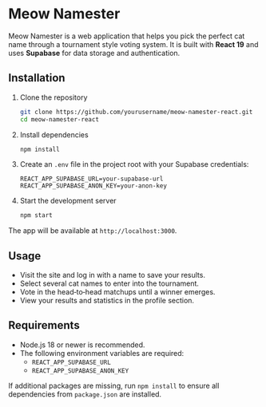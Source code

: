 # Meow Namester

Meow Namester is a web application that helps you pick the perfect cat name through a tournament style voting system. It is built with **React 19** and uses **Supabase** for data storage and authentication.

## Installation

1. Clone the repository

   ```bash
   git clone https://github.com/yourusername/meow-namester-react.git
   cd meow-namester-react
   ```
2. Install dependencies

   ```bash
   npm install
   ```
3. Create an `.env` file in the project root with your Supabase credentials:

   ```env
   REACT_APP_SUPABASE_URL=your-supabase-url
   REACT_APP_SUPABASE_ANON_KEY=your-anon-key
   ```
4. Start the development server

   ```bash
   npm start
   ```

The app will be available at `http://localhost:3000`.

## Usage

- Visit the site and log in with a name to save your results.
- Select several cat names to enter into the tournament.
- Vote in the head‑to‑head matchups until a winner emerges.
- View your results and statistics in the profile section.

## Requirements

- Node.js 18 or newer is recommended.
- The following environment variables are required:
  - `REACT_APP_SUPABASE_URL`
  - `REACT_APP_SUPABASE_ANON_KEY`

If additional packages are missing, run `npm install` to ensure all dependencies from `package.json` are installed.
